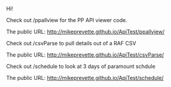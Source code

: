 Hi!


Check out /ppallview for the PP API viewer code. 

The public URL: http://mikeprevette.github.io/ApiTest/ppallview/

Check out /csvParse to pull details out of a RAF CSV

The public URL: http://mikeprevette.github.io/ApiTest/csvParse/

Check out /schedule to look at 3 days of paramount schdule

The public URL: http://mikeprevette.github.io/ApiTest/schedule/